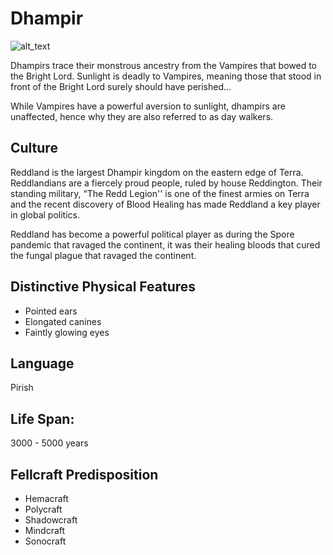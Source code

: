 # Dhampir

![alt_text](Dhampir-Male.png)

Dhampirs trace their monstrous ancestry from the Vampires that bowed to the Bright Lord. Sunlight is deadly to Vampires, meaning those that stood in front of the Bright Lord surely should have perished…

 While Vampires have a powerful aversion to sunlight, dhampirs are unaffected, hence why they are also referred to as day walkers.

## Culture

Reddland is the largest Dhampir kingdom on the eastern edge of Terra. Reddlandians are a fiercely proud people, ruled by house Reddington. Their standing military, “The Redd Legion'' is one of the finest armies on Terra and the recent discovery of Blood Healing has made Reddland a key player in global politics.

Reddland has become a powerful political player as during the Spore pandemic that ravaged the continent, it was their healing bloods that cured the fungal plague that ravaged the continent.

## Distinctive Physical Features

- Pointed ears
- Elongated canines
- Faintly glowing eyes

## Language

Pirish

## Life Span:

3000 - 5000 years

## Fellcraft Predisposition

- Hemacraft
- Polycraft
- Shadowcraft
- Mindcraft
- Sonocraft
